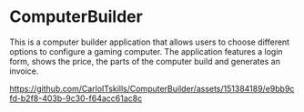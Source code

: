 # ComputerBuilder

This is a computer builder application that allows users to choose different options to configure a gaming computer. The application features a login form, shows the price, the parts of the computer build and generates an invoice.



https://github.com/CarloITskills/ComputerBuilder/assets/151384189/e9bb9cfd-b2f8-403b-9c30-f64acc61ac8c

